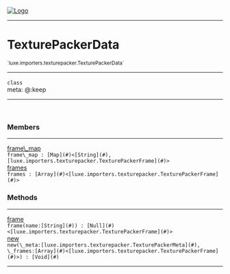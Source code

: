 
[![Logo](../../../../images/logo.png)](../../../../api/index.html)

---



<h1>TexturePackerData</h1>
<small>`luxe.importers.texturepacker.TexturePackerData`</small>



---

`class`
<span class="meta">
<br/>meta: @:keep
</span>


---


&nbsp;
&nbsp;






<h3>Members</h3> <hr/><span class="member apipage">
                <a name="frame_map"><a class="lift" href="#frame_map">frame\_map</a></a><div class="clear"></div>
                <code class="signature apipage">frame\_map : [Map](#)&lt;[String](#), [luxe.importers.texturepacker.TexturePackerFrame](#)&gt;</code><br/></span>
            <span class="small_desc_flat"></span><span class="member apipage">
                <a name="frames"><a class="lift" href="#frames">frames</a></a><div class="clear"></div>
                <code class="signature apipage">frames : [Array](#)&lt;[luxe.importers.texturepacker.TexturePackerFrame](#)&gt;</code><br/></span>
            <span class="small_desc_flat"></span>





<h3>Methods</h3> <hr/><span class="method apipage">
            <a name="frame"><a class="lift" href="#frame">frame</a></a><div class="clear"></div>
            <code class="signature apipage">frame(name:[String](#)<span></span>) : [Null](#)&lt;[luxe.importers.texturepacker.TexturePackerFrame](#)&gt;</code><br/><span class="small_desc_flat"></span>
        </span>
    <span class="method apipage">
            <a name="new"><a class="lift" href="#new">new</a></a><div class="clear"></div>
            <code class="signature apipage">new(\_meta:[luxe.importers.texturepacker.TexturePackerMeta](#)<span></span>, \_frames:[Array](#)&lt;[luxe.importers.texturepacker.TexturePackerFrame](#)&gt;<span></span>) : [Void](#)</code><br/><span class="small_desc_flat"></span>
        </span>
    






---

&nbsp;
&nbsp;
&nbsp;
&nbsp;